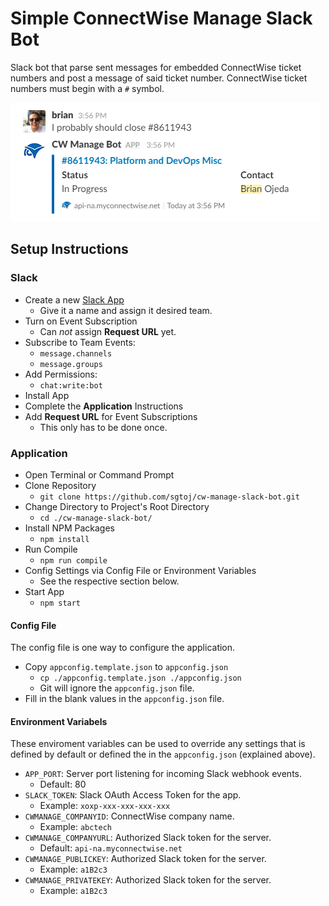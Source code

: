 # Simple ConnectWise Manage Slack Bot

Slack bot that parse sent messages for embedded ConnectWise ticket numbers and post a
message of said ticket number. ConnectWise ticket numbers must begin with a `#` symbol.

![](./resources/example.png)

## Setup Instructions

### Slack

- Create a new [Slack App](https://api.slack.com/apps)
  - Give it a name and assign it desired team.
- Turn on Event Subscription
  - Can *not* assign **Request URL** yet.
- Subscribe to Team Events:
  - `message.channels`
  - `message.groups`
- Add Permissions:
  - `chat:write:bot`
- Install App
- Complete the **Application** Instructions
- Add **Request URL** for Event Subscriptions
  - This only has to be done once.

### Application

- Open Terminal or Command Prompt
- Clone Repository
  - `git clone https://github.com/sgtoj/cw-manage-slack-bot.git`
- Change Directory to Project's Root Directory
  - `cd ./cw-manage-slack-bot/`
- Install NPM Packages
  - `npm install`
- Run Compile
  - `npm run compile`
- Config Settings via Config File or Environment Variables
  - See the respective section below.
- Start App
  - `npm start`

#### Config File

The config file is one way to configure the application.

- Copy `appconfig.template.json` to `appconfig.json`
  - `cp ./appconfig.template.json ./appconfig.json`
  - Git will ignore the `appconfig.json` file.
- Fill in the blank values in the `appconfig.json` file.

#### Environment Variabels

These enviroment variables can be used to override any settings that is
defined by default or defined the in the `appconfig.json` (explained above).

- `APP_PORT`: Server port listening for incoming Slack webhook events.
  - Default: 80
- `SLACK_TOKEN`: Slack OAuth Access Token for the app.
  - Example: `xoxp-xxx-xxx-xxx-xxx`
- `CWMANAGE_COMPANYID`: ConnectWise company name.
  - Example: `abctech`
- `CWMANAGE_COMPANYURL`: Authorized Slack token for the server.
  - Default: `api-na.myconnectwise.net`
- `CWMANAGE_PUBLICKEY`: Authorized Slack token for the server.
  - Example: `a1B2c3`
- `CWMANAGE_PRIVATEKEY`: Authorized Slack token for the server.
  - Example: `a1B2c3`